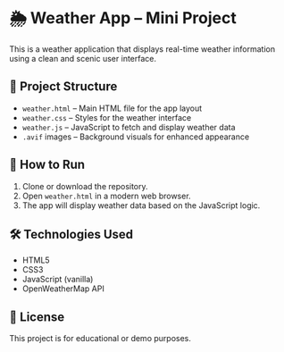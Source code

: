 # 🌦️ Weather App – Mini Project

This is a weather application that displays real-time weather information using a clean and scenic user interface.

## 📁 Project Structure

- `weather.html` – Main HTML file for the app layout
- `weather.css` – Styles for the weather interface
- `weather.js` – JavaScript to fetch and display weather data
- `.avif` images – Background visuals for enhanced appearance

## 🚀 How to Run

1. Clone or download the repository.
2. Open `weather.html` in a modern web browser.
3. The app will display weather data based on the JavaScript logic.


## 🛠 Technologies Used

- HTML5
- CSS3
- JavaScript (vanilla)
- OpenWeatherMap API 

## 📄 License

This project is for educational or demo purposes.

